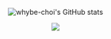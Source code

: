 <!--
<p align="center">
  <img src="https://img.shields.io/badge/PyTorch-EE4C2C?style=flat&logo=PyTorch&logoColor=white"/></a>&nbsp
  <img src="https://img.shields.io/badge/FastAPI-009688?style=flat&logo=FastAPI&logoColor=white"></a>&nbsp
  <img src="https://img.shields.io/badge/-MySQL-4479A1?style=flat&logo=MySQL&logoColor=white"/></a>&nbsp
  <br>
  <img src="https://img.shields.io/badge/Linux-FCC624?style=flat&logo=Linux&logoColor=black"/></a>&nbsp
  <img src="https://img.shields.io/badge/Docker-2496ED?style=flat&logo=Docker&logoColor=white"/>
  <img src="https://img.shields.io/badge/kubernetes-%23326ce5.svg?style=flat&logo=kubernetes&logoColor=white"/>
</p>
-->


<div align="center">
  
![whybe-choi's GitHub stats](https://github-readme-stats.vercel.app/api?username=whybe-choi&show_icons=true&theme=vue)

</div>

<!--
<div align="center">

[![Solved.ac
프로필](http://mazassumnida.wtf/api/v2/generate_badge?boj=whybe_choi)](https://solved.ac/whybe_choi)
<br>
-->

</div>

<p align="center">
  <a href="https://hits.seeyoufarm.com"><img src="https://hits.seeyoufarm.com/api/count/incr/badge.svg?url=https%3A%2F%2Fgithub.com%2Fwhybe-choi&count_bg=%2341B883&title_bg=%23CDC2C2&icon=github.svg&icon_color=%23E7E7E7&title=hits&edge_flat=false"/>
  </a>
</p>
 
